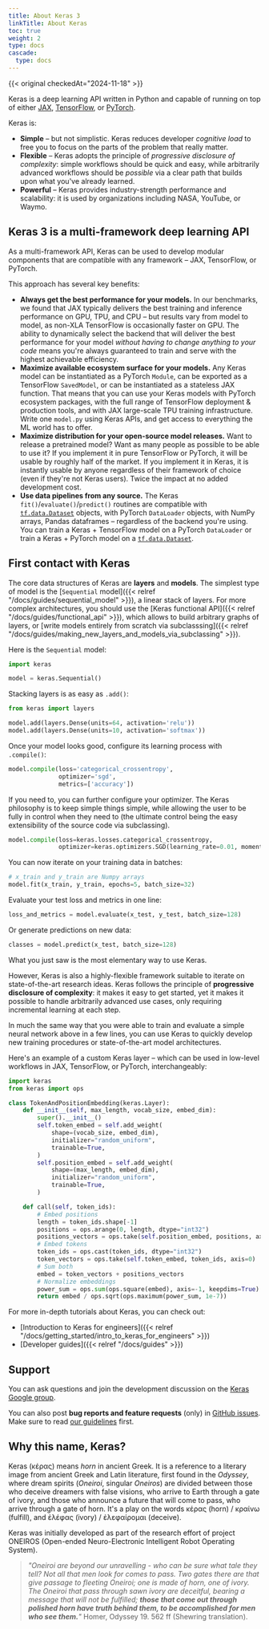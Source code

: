 ```yaml
---
title: About Keras 3
linkTitle: About Keras
toc: true
weight: 2
type: docs
cascade:
  type: docs
---
```


{{< original checkedAt="2024-11-18" >}}

Keras is a deep learning API written in Python and capable of running on top of either [JAX](https://jax.readthedocs.io/), [TensorFlow](https://github.com/tensorflow/tensorflow), or [PyTorch](https://pytorch.org/).

Keras is:

- **Simple** – but not simplistic. Keras reduces developer _cognitive load_ to free you to focus on the parts of the problem that really matter.
- **Flexible** – Keras adopts the principle of _progressive disclosure of complexity_: simple workflows should be quick and easy, while arbitrarily advanced workflows should be _possible_ via a clear path that builds upon what you've already learned.
- **Powerful** – Keras provides industry-strength performance and scalability: it is used by organizations including NASA, YouTube, or Waymo.

## Keras 3 is a multi-framework deep learning API

As a multi-framework API, Keras can be used to develop modular components that are compatible with any framework – JAX, TensorFlow, or PyTorch.

This approach has several key benefits:

- **Always get the best performance for your models.** In our benchmarks, we found that JAX typically delivers the best training and inference performance on GPU, TPU, and CPU – but results vary from model to model, as non-XLA TensorFlow is occasionally faster on GPU. The ability to dynamically select the backend that will deliver the best performance for your model _without having to change anything to your code_ means you're always guaranteed to train and serve with the highest achievable efficiency.
- **Maximize available ecosystem surface for your models.** Any Keras model can be instantiated as a PyTorch `Module`, can be exported as a TensorFlow `SavedModel`, or can be instantiated as a stateless JAX function. That means that you can use your Keras models with PyTorch ecosystem packages, with the full range of TensorFlow deployment & production tools, and with JAX large-scale TPU training infrastructure. Write one `model.py` using Keras APIs, and get access to everything the ML world has to offer.
- **Maximize distribution for your open-source model releases.** Want to release a pretrained model? Want as many people as possible to be able to use it? If you implement it in pure TensorFlow or PyTorch, it will be usable by roughly half of the market. If you implement it in Keras, it is instantly usable by anyone regardless of their framework of choice (even if they're not Keras users). Twice the impact at no added development cost.
- **Use data pipelines from any source.** The Keras `fit()`/`evaluate()`/`predict()` routines are compatible with [`tf.data.Dataset`](https://www.tensorflow.org/api_docs/python/tf/data/Dataset) objects, with PyTorch `DataLoader` objects, with NumPy arrays, Pandas dataframes – regardless of the backend you're using. You can train a Keras + TensorFlow model on a PyTorch `DataLoader` or train a Keras + PyTorch model on a [`tf.data.Dataset`](https://www.tensorflow.org/api_docs/python/tf/data/Dataset).

## First contact with Keras

The core data structures of Keras are **layers** and **models**. The simplest type of model is the [`Sequential` model]({{< relref "/docs/guides/sequential_model" >}}), a linear stack of layers. For more complex architectures, you should use the [Keras functional API]({{< relref "/docs/guides/functional_api" >}}), which allows to build arbitrary graphs of layers, or [write models entirely from scratch via subclasssing]({{< relref "/docs/guides/making_new_layers_and_models_via_subclassing" >}}).

Here is the `Sequential` model:

```python
import keras

model = keras.Sequential()
```

Stacking layers is as easy as `.add()`:

```python
from keras import layers

model.add(layers.Dense(units=64, activation='relu'))
model.add(layers.Dense(units=10, activation='softmax'))
```

Once your model looks good, configure its learning process with `.compile()`:

```python
model.compile(loss='categorical_crossentropy',
              optimizer='sgd',
              metrics=['accuracy'])
```

If you need to, you can further configure your optimizer. The Keras philosophy is to keep simple things simple, while allowing the user to be fully in control when they need to (the ultimate control being the easy extensibility of the source code via subclassing).

```python
model.compile(loss=keras.losses.categorical_crossentropy,
              optimizer=keras.optimizers.SGD(learning_rate=0.01, momentum=0.9, nesterov=True))
```

You can now iterate on your training data in batches:

```python
# x_train and y_train are Numpy arrays
model.fit(x_train, y_train, epochs=5, batch_size=32)
```

Evaluate your test loss and metrics in one line:

```python
loss_and_metrics = model.evaluate(x_test, y_test, batch_size=128)
```

Or generate predictions on new data:

```python
classes = model.predict(x_test, batch_size=128)
```

What you just saw is the most elementary way to use Keras.

However, Keras is also a highly-flexible framework suitable to iterate on state-of-the-art research ideas. Keras follows the principle of **progressive disclosure of complexity**: it makes it easy to get started, yet it makes it possible to handle arbitrarily advanced use cases, only requiring incremental learning at each step.

In much the same way that you were able to train and evaluate a simple neural network above in a few lines, you can use Keras to quickly develop new training procedures or state-of-the-art model architectures.

Here's an example of a custom Keras layer – which can be used in low-level workflows in JAX, TensorFlow, or PyTorch, interchangeably:

```python
import keras
from keras import ops

class TokenAndPositionEmbedding(keras.Layer):
    def __init__(self, max_length, vocab_size, embed_dim):
        super().__init__()
        self.token_embed = self.add_weight(
            shape=(vocab_size, embed_dim),
            initializer="random_uniform",
            trainable=True,
        )
        self.position_embed = self.add_weight(
            shape=(max_length, embed_dim),
            initializer="random_uniform",
            trainable=True,
        )

    def call(self, token_ids):
        # Embed positions
        length = token_ids.shape[-1]
        positions = ops.arange(0, length, dtype="int32")
        positions_vectors = ops.take(self.position_embed, positions, axis=0)
        # Embed tokens
        token_ids = ops.cast(token_ids, dtype="int32")
        token_vectors = ops.take(self.token_embed, token_ids, axis=0)
        # Sum both
        embed = token_vectors + positions_vectors
        # Normalize embeddings
        power_sum = ops.sum(ops.square(embed), axis=-1, keepdims=True)
        return embed / ops.sqrt(ops.maximum(power_sum, 1e-7))
```

For more in-depth tutorials about Keras, you can check out:

- [Introduction to Keras for engineers]({{< relref "/docs/getting_started/intro_to_keras_for_engineers" >}})
- [Developer guides]({{< relref "/docs/guides" >}})

## Support

You can ask questions and join the development discussion on the [Keras Google group](https://groups.google.com/forum/#!forum/keras-users).

You can also post **bug reports and feature requests** (only) in [GitHub issues](https://github.com/keras-team/keras/issues). Make sure to read [our guidelines](https://github.com/keras-team/keras-io/blob/master/templates/contributing.md) first.

## Why this name, Keras?

Keras (κέρας) means _horn_ in ancient Greek. It is a reference to a literary image from ancient Greek and Latin literature, first found in the _Odyssey_, where dream spirits (_Oneiroi_, singular _Oneiros_) are divided between those who deceive dreamers with false visions, who arrive to Earth through a gate of ivory, and those who announce a future that will come to pass, who arrive through a gate of horn. It's a play on the words κέρας (horn) / κραίνω (fulfill), and ἐλέφας (ivory) / ἐλεφαίρομαι (deceive).

Keras was initially developed as part of the research effort of project ONEIROS (Open-ended Neuro-Electronic Intelligent Robot Operating System).

> _"Oneiroi are beyond our unravelling - who can be sure what tale they tell? Not all that men look for comes to pass. Two gates there are that give passage to fleeting Oneiroi; one is made of horn, one of ivory. The Oneiroi that pass through sawn ivory are deceitful, bearing a message that will not be fulfilled; **those that come out through polished horn have truth behind them, to be accomplished for men who see them.**"_ Homer, Odyssey 19. 562 ff (Shewring translation).
